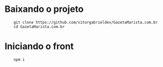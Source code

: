 # Baixando o projeto

```
    git clone https://github.com/vitorgabrieldev/GazetaMarista.com.br
    cd GazetaMarista.com.br
```

# Iniciando o front

```
    npm i
```